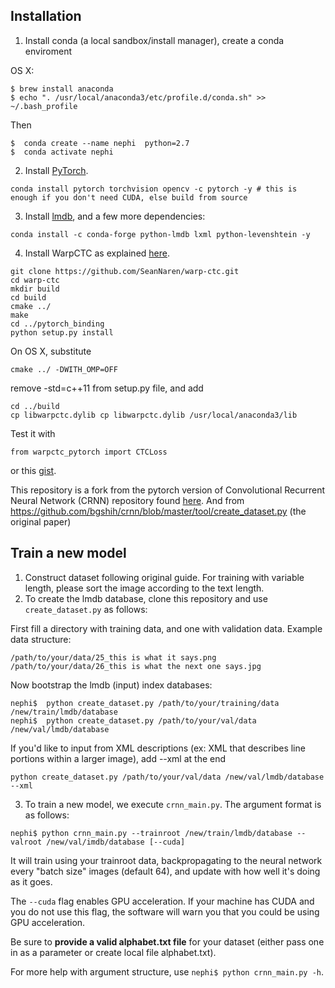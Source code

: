 ## Installation
1. Install conda (a local sandbox/install manager), create a conda enviroment

OS X:
```
$ brew install anaconda
$ echo ". /usr/local/anaconda3/etc/profile.d/conda.sh" >> ~/.bash_profile
```
Then
```
$  conda create --name nephi  python=2.7 
$  conda activate nephi
```

2. Install [PyTorch](http://pytorch.org/).
```
conda install pytorch torchvision opencv -c pytorch -y # this is enough if you don't need CUDA, else build from source
```
3. Install [lmdb](https://lmdb.readthedocs.io/en/release/), and a few more dependencies:

```
conda install -c conda-forge python-lmdb lxml python-levenshtein -y
```
4. Install WarpCTC as explained [here](https://github.com/SeanNaren/warp-ctc/tree/pytorch_bindings/pytorch_binding).

```
git clone https://github.com/SeanNaren/warp-ctc.git
cd warp-ctc
mkdir build
cd build
cmake ../
make
cd ../pytorch_binding
python setup.py install
```
On OS X, substitute
```
cmake ../ -DWITH_OMP=OFF
```
remove -std=c++11 from setup.py file, and add
```
cd ../build
cp libwarpctc.dylib cp libwarpctc.dylib /usr/local/anaconda3/lib
```

Test it with
```
from warpctc_pytorch import CTCLoss
```
or this [gist](https://gist.github.com/rdp/bc27be54ec883109989426a9af79ca39).

This repository is a fork from the pytorch version of Convolutional Recurrent Neural Network (CRNN) repository found [here](https://github.com/meijieru/crnn.pytorch).
And from https://github.com/bgshih/crnn/blob/master/tool/create_dataset.py (the original paper)

## Train a new model
1. Construct dataset following original guide. For training with variable length, please sort the image according to the text length.
2. To create the lmdb database, clone this repository and use ``create_dataset.py`` as follows: 

First fill a directory with training data, and one with validation data.  Example data structure:

```
/path/to/your/data/25_this is what it says.png
/path/to/your/data/26_this is what the next one says.jpg
```
Now bootstrap the lmdb (input) index databases:
```
nephi$  python create_dataset.py /path/to/your/training/data /new/train/lmdb/database
nephi$  python create_dataset.py /path/to/your/val/data /new/val/lmdb/database
```

If you'd like to input from XML descriptions (ex: XML that describes line portions within a larger image), 
add --xml at the end

```
python create_dataset.py /path/to/your/val/data /new/val/lmdb/database --xml
```

3. To train a new model, we execute `crnn_main.py`. The argument format is as follows:
```
nephi$ python crnn_main.py --trainroot /new/train/lmdb/database --valroot /new/val/imdb/database [--cuda]
```

It will train using your trainroot data, backpropagating to the neural network every "batch size" images (default 64), and update with how well it's doing as it goes.

The `--cuda` flag enables GPU acceleration. If your machine has CUDA and you do not use this flag, the software will warn you that you could be using GPU acceleration.

Be sure to **provide a valid alphabet.txt file** for your dataset (either pass one in as a parameter or create local file alphabet.txt). 

For more help with argument structure, use `nephi$ python crnn_main.py -h`.
